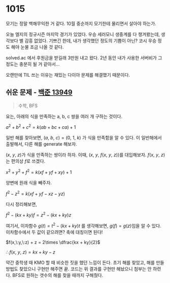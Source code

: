 # 1015

모기는 정말 백해무익한 거 같다. 10월 중순까지 모기한테 물리면서 살아야 하는가.

오늘 엘지의 정규시즌 마지막 경기가 있었다.
우승 세러모니 생중계를 다 챙겨봤는데, 생각보다 별 감흥 없었다.
기쁘긴 한데, 내가 생각했던 정도의 기쁨이 아닌?
코시 우승 정도 해야 눈물 조금 나올 것 같다.

solved.ac 에서 후원금을 받길래 3만원 내고 왔다.
2년 동안 내가 사용한 서버비가 그 정도는 충분히 될 거 같아서...

오랜만에 TIL 쓰는 이유는 재밌는 다이아 문제를 해결했기 때문이다.



## 쉬운 문제 - [백준 13949](https://www.acmicpc.net/problem/13949)

> 수학, BFS

요는, 아래의 식을 만족하는 a, b, c 쌍을 여러 개 구하는 것이다.

$a^2 + b^2 + c^2 = k(ab + bc + ca) + 1$

일반 해를 찾아보면, $(a,\:b,\:c)=(0,\:1,\:k)$ 가 식을 만족함을 알 수 있다.
이 일반해에서 출발해서, 다른 해를 generate 해보자.

$(x,\:y,\:z)$가 식을 만족하는 쌍이라 하자.
이때, $(x,\:y,\:f(x,\:y,\:z))$를 대입해보자.
$f(x,\:y,\:z)$는 편의상 $f$로 쓰겠다.

$x^2 + y^2 + f^2 = k(xf + yf + xy) + 1$

양변에 원래 식을 빼주자.

$f^2 - z^2 = k(xf + yf - xz - yz)$

다시 정리해보면,

$f^2 - (kx + ky)f = z^2 - (kx + ky)z$

여기서, 이차함수 $g(t) = t^2 - (kx + ky)t$ 를 생각해보면,
$g(f) = g(z)$임을 알 수 있다. 이차함수에서 두 값이 같으려면?
축에 대칭이면 된다!

$f(x,\:y,\:z) + z = 2\times \dfrac{kx + ky}{2}$

$\therefore f(x,\:y,\:z) = kx + ky - z$

약간 중학생 때 KMO 할 때 비슷한 짓을 했던 느낌이 든다.
초기 해를 찾았고, 해를 만들 방법도 찾았으니 구현만 해주면 끝.
코드는 위 결과를 구현만 해놨으니 첨부는 안 하련다.
BFS로 원하는 갯수의 해를 찾을 때까지 구해줬다.
